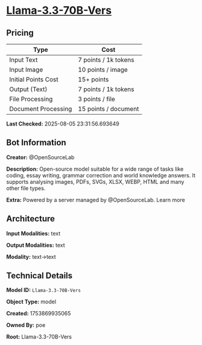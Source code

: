 # [Llama-3.3-70B-Vers](https://poe.com/Llama-3.3-70B-Vers)

## Pricing

| Type | Cost |
|------|------|
| Input Text | 7 points / 1k tokens |
| Input Image | 10 points / image |
| Initial Points Cost | 15+ points |
| Output (Text) | 7 points / 1k tokens |
| File Processing | 3 points / file |
| Document Processing | 15 points / document |

**Last Checked:** 2025-08-05 23:31:56.693649


## Bot Information

**Creator:** @OpenSourceLab

**Description:** Open-source model suitable for a wide range of tasks like coding, essay writing, grammar correction and world knowledge answers. It supports analysing images, PDFs, SVGs, XLSX, WEBP, HTML and many other file types.

**Extra:** Powered by a server managed by @OpenSourceLab. Learn more


## Architecture

**Input Modalities:** text

**Output Modalities:** text

**Modality:** text->text


## Technical Details

**Model ID:** `Llama-3.3-70B-Vers`

**Object Type:** model

**Created:** 1753869935065

**Owned By:** poe

**Root:** Llama-3.3-70B-Vers
